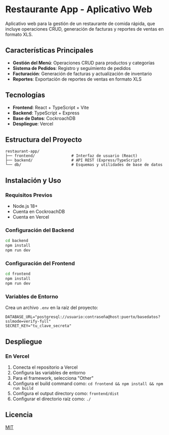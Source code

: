 # Restaurante App - Aplicativo Web

Aplicativo web para la gestión de un restaurante de comida rápida, que incluye operaciones CRUD, generación de facturas y reportes de ventas en formato XLS.

## Características Principales

- **Gestión del Menú**: Operaciones CRUD para productos y categorías
- **Sistema de Pedidos**: Registro y seguimiento de pedidos
- **Facturación**: Generación de facturas y actualización de inventario
- **Reportes**: Exportación de reportes de ventas en formato XLS

## Tecnologías

- **Frontend**: React + TypeScript + Vite
- **Backend**: TypeScript + Express
- **Base de Datos**: CockroachDB
- **Despliegue**: Vercel

## Estructura del Proyecto

```
restaurant-app/
├── frontend/                # Interfaz de usuario (React)
├── backend/                 # API REST (Express/TypeScript)
└── db/                      # Esquemas y utilidades de base de datos
```

## Instalación y Uso

### Requisitos Previos
- Node.js 18+
- Cuenta en CockroachDB
- Cuenta en Vercel

### Configuración del Backend
```bash
cd backend
npm install
npm run dev
```

### Configuración del Frontend
```bash
cd frontend
npm install
npm run dev
```

### Variables de Entorno
Crea un archivo `.env` en la raíz del proyecto:
```
DATABASE_URL="postgresql://usuario:contraseña@host:puerto/basedatos?sslmode=verify-full"
SECRET_KEY="tu_clave_secreta"
```

## Despliegue

### En Vercel
1. Conecta el repositorio a Vercel
2. Configura las variables de entorno
3. Para el framework, selecciona "Other"
4. Configura el build command como: `cd frontend && npm install && npm run build`
5. Configura el output directory como: `frontend/dist`
6. Configurar el directorio raíz como: `./`

## Licencia
[MIT](LICENSE)